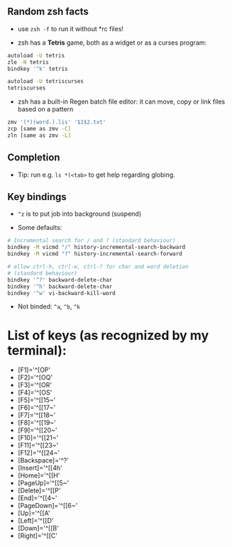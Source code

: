 ## Random zsh facts

- use `zsh -f` to run it without *rc files!

- zsh has a **Tetris** game, both as a widget or as a curses program:
``` sh
autoload -U tetris
zle -N tetris
bindkey '^k' tetris

autoload -U tetriscurses
tetriscurses
```
- zsh has a built-in Regen batch file editor: it can move, copy or link files based on a pattern
``` sh
zmv '(*)(word.).lis' '$1$2.txt'
zcp [same as zmv -C]
zln [same as zmv -L]
```


## Completion

- Tip: run e.g. `ls *(<tab>` to get help regarding globing.

## Key bindings

- `^z` is to put job into background (suspend)

- Some defaults:
``` sh
# Incremental search for / and ? (standard behaviour)
bindkey -M vicmd "/" history-incremental-search-backward
bindkey -M vicmd "?" history-incremental-search-forward

# allow ctrl-h, ctrl-w, ctrl-? for char and word deletion
# (standard behaviour)
bindkey '^?' backward-delete-char
bindkey '^h' backward-delete-char
bindkey '^w' vi-backward-kill-word
```

- Not binded: `^a`, `^b`, `^k`

# List of keys (as recognized by my terminal):
- [F1]='^[OP'
- [F2]='^[OQ'
- [F3]='^[OR'
- [F4]='^[OS'
- [F5]='^[[15~'
- [F6]='^[[17~'
- [F7]='^[[18~'
- [F8]='^[[19~'
- [F9]='^[[20~'
- [F10]='^[[21~'
- [F11]='^[[23~'
- [F12]='^[[24~'
- [Backspace]='^?'
- [Insert]='^[[4h'
- [Home]='^[[H'
- [PageUp]='^[[5~'
- [Delete]='^[[P'
- [End]='^[[4~'
- [PageDown]='^[[6~'
- [Up]='^[[A'
- [Left]='^[[D'
- [Down]='^[[B'
- [Right]='^[[C'
